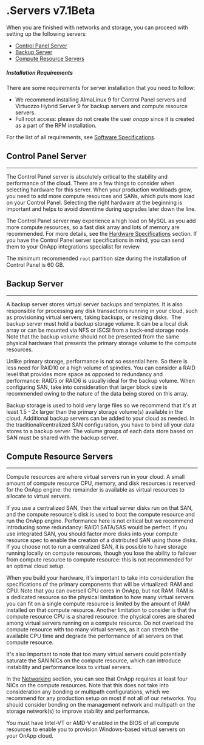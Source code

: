 # .Servers v7.1Beta

When you are finished with networks and storage, you can proceed with setting up the following servers: 

-   [Control Panel Server](#id-.Serversv7.1Beta-control_panel)
-   [Backup Server](#id-.Serversv7.1Beta-backup_server)
-   [Compute Resource Servers](#id-.Serversv7.1Beta-compute_resource)

##### **Installation Requirements**

There are some requirements for server installation that you need to follow:

-   We recommend installing AlmaLinux 9 for Control Panel servers and Virtuozzo Hybrid Server 9 for backup servers and compute resource servers.
-   Full root access: please do not create the user *onapp* since it is created as a part of the RPM installation.

For the list of all requirements, see [Software Specifications](.Software_Specifications_v7.1Beta).

## Control Panel Server

------------------------------------------------------------------------

The Control Panel server is absolutely critical to the stability and performance of the cloud. There are a few things to consider when selecting hardware for this server. When your production workloads grow, you need to add more compute resources and SANs, which puts more load on your Control Panel. Selecting the right hardware at the beginning is important and helps to avoid downtime during upgrades later down the line.

The Control Panel server may experience a high load on MySQL as you add more compute resources, so a fast disk array and lots of memory are recommended. For more details, see the [Hardware Specifications](.Hardware_Specifications_v7.1Beta) section. If you have the Control Panel server specifications in mind, you can send them to your OnApp integrations specialist for review.

The minimum recommended `root` partition size during the installation of Control Panel is 60 GB.

## Backup Server

------------------------------------------------------------------------

A backup server stores virtual server backups and templates. It is also responsible for processing any disk transactions running in your cloud, such as provisioning virtual servers, taking backups, or resizing disks. 
The backup server must hold a backup storage volume. It can be a local disk array or can be mounted via NFS or iSCSI from a back-end storage node. Note that the backup volume should not be presented from the same physical hardware that presents the primary storage volume to the compute resources.

Unlike primary storage, performance is not so essential here. So there is less need for RAID10 or a high volume of spindles. You can consider a RAID level that provides more space as opposed to redundancy and performance: RAID5 or RAID6 is usually ideal for the backup volume. When configuring SAN, take into consideration that larger block size is recommended owing to the nature of the data being stored on this array.

Backup storage is used to hold very large files so we recommend that it's at least 1.5 - 2x larger than the primary storage volume(s) available in the cloud. Additional backup servers can be added to your cloud as needed. In the traditional/centralized SAN configuration, you have to bind all your data stores to a backup server. The volume groups of each data store based on SAN must be shared with the backup server.

## Compute Resource Servers

------------------------------------------------------------------------

Compute resources are where virtual servers run in your cloud. A small amount of compute resource CPU, memory, and disk resources is reserved for the OnApp engine: the remainder is available as virtual resources to allocate to virtual servers.

If you use a centralized SAN, then the virtual server disks run on that SAN, and the compute resource's disk is used to boot the compute resource and run the OnApp engine. Performance here is not critical but we recommend introducing some redundancy: RAID1 SATA/SAS would be perfect. If you use integrated SAN, you should factor more disks into your compute resource spec to enable the creation of a distributed SAN using those disks. If you choose not to run a centralized SAN, it is possible to have storage running locally on compute resources, though you lose the ability to failover from compute resource to compute resource: this is not recommended for an optimal cloud setup.

When you build your hardware, it's important to take into consideration the specifications of the primary components that will be virtualized: RAM and CPU. Note that you can oversell CPU cores in OnApp, but not RAM. RAM is a dedicated resource so the physical limitation to how many virtual servers you can fit on a single compute resource is limited by the amount of RAM installed on that compute resource. Another limitation to consider is that the compute resource CPU is a shared resource: the physical cores are shared among virtual servers running on a compute resource. Do not overload the compute resource with too many virtual servers, as it can stretch the available CPU time and degrade the performance of all servers on that compute resource.

It's also important to note that too many virtual servers could potentially saturate the SAN NICs on the compute resource, which can introduce instability and performance loss to virtual servers.

In the [Networking](.Networking_v7.1Beta) section, you can see that OnApp requires at least four NICs on the compute resources. Note that this does not take into consideration any bonding or multipath configurations, which we recommend for any production setup on most if not all of our networks. You should consider bonding on the management network and multipath on the storage network(s) to improve stability and performance.

You must have Intel-VT or AMD-V enabled in the BIOS of all compute resources to enable you to provision Windows-based virtual servers on your OnApp cloud.


